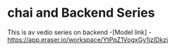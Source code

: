 # chai and Backend Series

This is av vedio series on backend
-[Model link] - https://app.eraser.io/workspace/YtPqZ1VogxGy1jzIDkzj